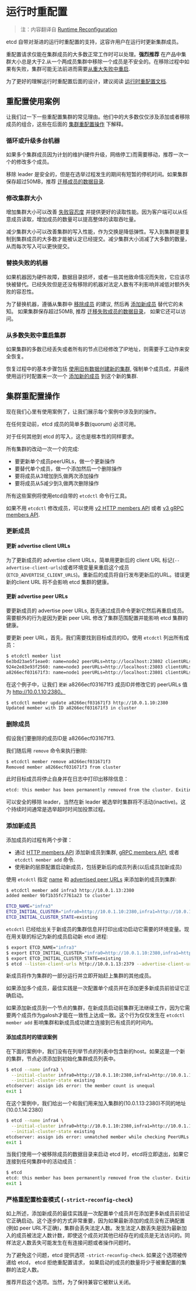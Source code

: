 # 运行时重配置

> 注：内容翻译自 [Runtime Reconfiguration](https://github.com/coreos/etcd/blob/master/Documentation/op-guide/runtime-configuration.md)

etcd 自带对渐进的运行时重配置的支持，这容许用户在运行时更新集群成员。

重配置请求仅能在集群成员的大多数正常工作时可以处理。**强烈推荐** 在产品中集群大小总是大于2.从一个两成员集群中移除一个成员是不安全的。在移除过程中如果有失败，集群可能无法前进而需要[从重大失败中重启][majority failure].

为了更好的理解运行时重配置后面的设计，建议阅读 [运行时重配置文档][runtime-reconf].

## 重配置使用案例

让我们过一下一些重配置集群的常见理由。他们中的大多数仅仅涉及添加或者移除成员的组合，这些在后面的 [集群重配置操作][cluster-reconf] 下解释。

### 循环或升级多台机器

如果多个集群成员因为计划的维护(硬件升级，网络停工)而需要移动，推荐一次一个的修改多个成员。

移除 leader 是安全的，但是在选举过程发生的期间有短暂的停机时间。如果集群保存超过50MB，推荐 [迁移成员的数据目录][member migration].

### 修改集群大小

增加集群大小可以改善 [失败容忍度][fault tolerance table] 并提供更好的读取性能。因为客户端可以从任意成员读取，增加成员的数量可以提高整体的读取吞吐量。

减少集群大小可以改善集群的写入性能，作为交换是降低弹性。写入到集群是要复制到集群成员的大多数才能被认定已经提交。减少集群大小消减了大多数的数量，从而每次写入可以更快提交。

### 替换失败的机器

如果机器因为硬件故障，数据目录损坏，或者一些其他致命情况而失败，它应该尽快被替代。已经失败但是还没有移除的机器对法定人数有不利影响并减低对额外失败的容忍性。

为了替换机器，遵循从集群中 [移除成员][remove member] 的建议, 然后再 [添加新成员][add member] 替代它的未知。 如果集群保存超过50MB, 推荐 [迁移失败成员的数据目录][member migration]， 如果它还可以访问。

### 从多数失败中重启集群

如果集群的多数已经丢失或者所有的节点已经修改了IP地址，则需要手工动作来安全恢复。

恢复过程中的基本步骤包括 [使用旧有数据创建新的集群][disaster recovery], 强制单个成员成，并最终使用运行时配置来一次一个 [添加新的成员][add member] 到这个新的集群.

## 集群重配置操作

现在我们心里有使用案例了，让我们展示每个案例中涉及到的操作。

在任何变动前，etcd 成员的简单多数(quorum) 必须可用。

对于任何其他到 etcd 的写入，这也是根本性的同样要求。

所有集群的改动一次一个的完成:

* 要更新单个成员peerURLs，做一个更新操作
* 要替代单个成员，做一个添加然后一个删除操作
* 要将成员从3增加到5,做两次添加操作
* 要将成员从5减少到3,做两次删除操作

所有这些案例将使用etcd自带的 `etcdctl` 命令行工具。

如果不用 `etcdctl` 修改成员，可以使用 [v2 HTTP members API][member-api] 或者 [v3 gRPC members API][member-api-grpc].

### 更新成员

#### 更新 advertise client URLs

为了更新成员的 advertise client URLs，简单用更新后的 client URL 标记(`--advertise-client-urls`)或者环境变量来重启这个成员(`ETCD_ADVERTISE_CLIENT_URLS`)。重新后的成员将自行发布更新后的URL。错误更新的client URL 将不会影响 etcd 集群的健康。

#### 更新 advertise peer URLs

要更新成员的 advertise peer URLs, 首先通过成员命令更新它然后再重启成员。需要额外的行为是因为更新 peer URL 修改了集群范围配置并能影响 etcd 集群的健康。

要更新 peer URL，首先，我们需要找到目标成员的ID。使用 `etcdctl` 列出所有成员：

```bash
$ etcdctl member list
6e3bd23ae5f1eae0: name=node2 peerURLs=http://localhost:23802 clientURLs=http://127.0.0.1:23792
924e2e83e93f2560: name=node3 peerURLs=http://localhost:23803 clientURLs=http://127.0.0.1:23793
a8266ecf031671f3: name=node1 peerURLs=http://localhost:23801 clientURLs=http://127.0.0.1:23791
```

在这个例子中，让我们 `更新` a8266ecf031671f3 成员ID并修改它的 peerURLs 值为 http://10.0.1.10:2380。

```bash
$ etcdctl member update a8266ecf031671f3 http://10.0.1.10:2380
Updated member with ID a8266ecf031671f3 in cluster
```

### 删除成员

假设我们要删除的成员ID是 a8266ecf031671f3.

我们随后用 `remove` 命令来执行删除:

``` bash
$ etcdctl member remove a8266ecf031671f3
Removed member a8266ecf031671f3 from cluster
```

此时目标成员将停止自身并在日志中打印出移除信息：

```bash
etcd: this member has been permanently removed from the cluster. Exiting.
```

可以安全的移除 leader，当然在新 leader 被选举时集群将不活动(inactive)。这个持续时间通常是选举超时时间加投票过程。

### 添加新成员

添加成员的过程有两个步骤：

* 通过 [HTTP members API][member-api] 添加新成员到集群, [gRPC members API][member-api-grpc], 或者 `etcdctl member add` 命令.
* 使用新的层原配置启动新成员，包括更新后的成员列表(以后成员加新成员)

使用 `etcdctl` 指定 [name][conf-name] 和 [advertised peer URLs][conf-adv-peer] 来添加新的成员到集群:

```bash
$ etcdctl member add infra3 http://10.0.1.13:2380
added member 9bf1b35fc7761a23 to cluster

ETCD_NAME="infra3"
ETCD_INITIAL_CLUSTER="infra0=http://10.0.1.10:2380,infra1=http://10.0.1.11:2380,infra2=http://10.0.1.12:2380,infra3=http://10.0.1.13:2380"
ETCD_INITIAL_CLUSTER_STATE=existing
```

`etcdctl` 已经给出关于新成员的集群信息并打印出成功启动它需要的环境变量。现在用关联的标记为新的成员启动新 etcd 进程:

```bash
$ export ETCD_NAME="infra3"
$ export ETCD_INITIAL_CLUSTER="infra0=http://10.0.1.10:2380,infra1=http://10.0.1.11:2380,infra2=http://10.0.1.12:2380,infra3=http://10.0.1.13:2380"
$ export ETCD_INITIAL_CLUSTER_STATE=existing
$ etcd --listen-client-urls http://10.0.1.13:2379 --advertise-client-urls http://10.0.1.13:2379 --listen-peer-urls http://10.0.1.13:2380 --initial-advertise-peer-urls http://10.0.1.13:2380 --data-dir %data_dir%
```

新成员将作为集群的一部分运行并立即开始赶上集群的其他成员。

如果添加多个成员，最佳实践是一次配置单个成员并在添加更多新成员前验证它正确启动。

如果添加新成员到一个节点的集群，在新成员启动前集群无法继续工作，因为它需要两个成员作为galosh才能在一致性上达成一致。这个行为仅仅发生在 `etcdctl member add` 影响集群和新成员成功建立连接到已有成员的时间内。

#### 添加成员时的错误案例

在下面的案例中，我们没有在列举节点的列表中包含新的host。如果这是一个新的集群，节点必须添加到初始化集群成员列表中。

```bash
$ etcd --name infra3 \
  --initial-cluster infra0=http://10.0.1.10:2380,infra1=http://10.0.1.11:2380,infra2=http://10.0.1.12:2380 \
  --initial-cluster-state existing
etcdserver: assign ids error: the member count is unequal
exit 1
```

在这个案例中，我们给出一个和我们用来加入集群的(10.0.1.13:2380)不同的地址(10.0.1.14:2380)

```bash
$ etcd --name infra4 \
  --initial-cluster infra0=http://10.0.1.10:2380,infra1=http://10.0.1.11:2380,infra2=http://10.0.1.12:2380,infra4=http://10.0.1.14:2380 \
  --initial-cluster-state existing
etcdserver: assign ids error: unmatched member while checking PeerURLs
exit 1
```

当我们使用一个被移除成员的数据目录来启动 etcd 时，etcd将立即退出，如果它连接到任何集群中的活动成员：

```bash
$ etcd
etcd: this member has been permanently removed from the cluster. Exiting.
exit 1
```

### 严格重配置检查模式 (`-strict-reconfig-check`)

如上所述，添加新成员的最佳实践是一次配置单个成员并在添加更多新成员前验证它正确启动。这个逐步的方式非常重要，因为如果最新添加的成员没有正确配置(例如 peer URL不正确)，集群会丢失法定人数。发生法定人数丢失是因为最新加入的成员被法定人数计数，即使这个成员对其他已经存在的成员是无法访问的。同样法定人数丢失可能发生在有连接问题或者操作问题时。

为了避免这个问题，etcd 提供选项 `-strict-reconfig-check`. 如果这个选项被传递给 etcd， etcd 拒绝重配置请求， 如果启动的成员的数量将少于被重配置的集群的法定人数。

推荐开启这个选项。当然，为了保持兼容它被默认关闭。

[add member]: #add-a-new-member
[cluster-reconf]: #cluster-reconfiguration-operations
[conf-adv-peer]: configuration.md#-initial-advertise-peer-urls
[conf-name]: configuration.md#-name
[disaster recovery]: recovery.md
[fault tolerance table]: https://github.com/coreos/etcd/blob/master/Documentation/v2/admin_guide.md#fault-tolerance-table
[majority failure]: #restart-cluster-from-majority-failure
[member-api]: https://github.com/coreos/etcd/blob/master/Documentation/v2/members_api.md
[member-api-grpc]: ../dev-guide/api_reference_v3.md#service-cluster-etcdserveretcdserverpbrpcproto
[member migration]: https://github.com/coreos/etcd/blob/master/Documentation/v2/admin_guide.md#member-migration
[remove member]: #remove-a-member
[runtime-reconf]: runtime-reconf-design.md